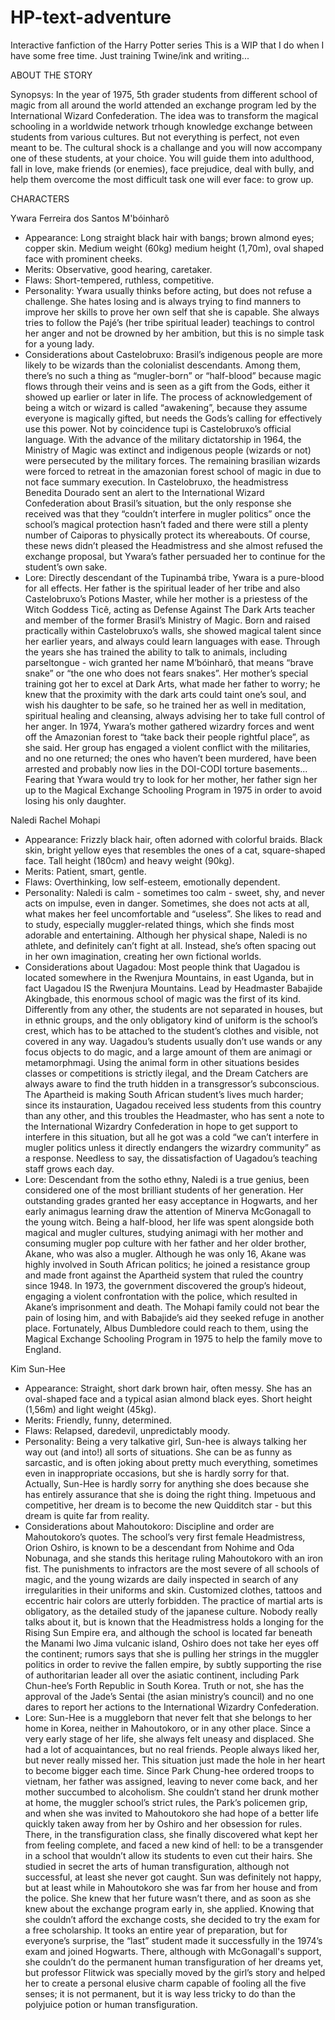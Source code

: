 # HP-text-adventure
Interactive fanfiction of the Harry Potter series
This is a WIP that I do when I have some free time. Just training Twine/ink and writing... 

ABOUT THE STORY

Synopsys: In the year of 1975, 5th grader students from different school of magic from all around the world attended an exchange program led by the International Wizard Confederation. The idea was to transform the magical schooling in a worldwide network trhough knowledge exchange between students from various cultures. But not everything is perfect, not even meant to be. The cultural shock is a challange and you will now accompany one of these students, at your choice. You will guide them into adulthood, fall in love, make friends (or enemies), face prejudice, deal with bully, and help them overcome the most difficult task one will ever face: to grow up.

CHARACTERS

Ywara Ferreira dos Santos M'bóinharõ
- Appearance: Long straight black hair with bangs; brown almond eyes; copper skin. Medium weight (60kg) medium height (1,70m), oval shaped face with prominent cheeks.
- Merits: Observative, good hearing, caretaker.
- Flaws: Short-tempered, ruthless, competitive.
- Personality: Ywara usually thinks before acting, but does not refuse a challenge. She hates losing and is always trying to find manners to improve her skills to prove her own self that she is capable. She always tries to follow the Pajé’s (her tribe spiritual leader) teachings to control her anger and not be drowned by her ambition, but this is no simple task for a young lady.
- Considerations about Castelobruxo: Brasil’s indigenous people are more likely to be wizards than the colonialist descendants. Among them, there’s no such a thing as “mugler-born” or “half-blood” because magic flows through their veins and is seen as a gift from the Gods, either it showed up earlier or later in life. The process of acknowledgement of being a witch or wizard is called “awakening”, because they assume everyone is magically gifted, but needs the Gods’s calling for effectively use this power. Not by coincidence tupi is Castelobruxo’s official language. 
With the advance of the military dictatorship in 1964, the Ministry of Magic was extinct and indigenous people (wizards or not) were persecuted by the military forces. The remaining brasilian wizards were forced to retreat in the amazonian forest school of magic in due to not face summary execution. In Castelobruxo, the headmistress Benedita Dourado
sent an alert to the International Wizard Confederation about Brasil’s situation, but the only response she received was that they “couldn’t interfere in mugler politics” once the school’s magical protection hasn’t faded and there were still a plenty number of Caiporas to physically protect its whereabouts. Of course, these news didn’t pleased the Headmistress and she almost refused the exchange proposal, but Ywara’s father persuaded her to continue for the student’s own sake.
- Lore: Directly descendant of the Tupinambá tribe, Ywara is a pure-blood for all effects. Her father is the spiritual leader of her tribe and also Castelobruxo’s Potions Master, while her mother is a priestess of the Witch Goddess Ticê, acting as Defense Against The Dark Arts teacher and member of the former Brasil’s Ministry of Magic. Born and raised practically within Castelobruxo’s walls, she showed magical talent since her earlier years, and always could learn languages with ease. Through the years she has trained the ability to talk to animals, including parseltongue - wich granted her name M’bóinharõ, that means “brave snake” or “the one who does not fears snakes”. Her mother’s special training got her to excel at Dark Arts, what made her father to worry; he knew that the proximity with the dark arts could taint one’s soul, and wish his daughter to be safe, so he trained her as well in meditation, spiritual healing and cleansing, always advising her to take full control of her anger.
In 1974, Ywara’s mother gathered wizardry forces and went off the Amazonian forest to “take back their people rightful place”, as she said. Her group has engaged a violent conflict with the militaries, and no one returned; the ones who haven’t been murdered, have been arrested and probably now lies in the DOI-CODI torture basements...
Fearing that Ywara would try to look for her mother, her father sign her up to the Magical Exchange Schooling Program in 1975 in order to avoid losing his only daughter.

Naledi Rachel Mohapi
- Appearance: Frizzly black hair, often adorned with colorful braids. Black skin, bright yellow eyes that resembles the ones of a cat, square-shaped face. Tall height (180cm) and heavy weight (90kg).
- Merits: Patient, smart, gentle.
- Flaws: Overthinking, low self-esteem, emotionally dependent.
- Personality: Naledi is calm - sometimes too calm - sweet, shy, and never acts on impulse, even in danger. Sometimes, she does not acts at all, what makes her feel uncomfortable and “useless”. She likes to read and to study, especially muggler-related things, which she finds most adorable and entertaining. Although her physical shape, Naledi is no athlete, and definitely can’t fight at all. Instead, she’s often spacing out in her own imagination, creating her own fictional worlds. 
- Considerations about Uagadou: Most people think that Uagadou is located somewhere in the Rwenjura Mountains, in east Uganda, but in fact Uagadou IS the Rwenjura Mountains. Lead by Headmaster Babajide Akingbade, this enormous school of magic was the first of its kind. Differently from any other, the students are not separated in houses, but in ethnic groups, and the only obligatory kind of uniform is the school’s crest, which has to be attached to the student’s clothes and visible, not covered in any way.
Uagadou’s students usually don’t use wands or any focus objects to do magic, and a large amount of them are animagi or metamorphmagi. Using the animal form in other situations besides classes or competitions is strictly ilegal, and the Dream Catchers are always aware to find the truth hidden in a transgressor’s subconscious.
The Apartheid is making South African student’s lives much harder; since its instauration, Uagadou received less students from this country than any other, and this troubles the Headmaster, who has sent a note to the International Wizardry Confederation in hope to get support to interfere in this situation, but all he got was a cold “we can’t interfere in mugler politics unless it directly endangers the wizardry community” as a response. Needless to say, the dissatisfaction of Uagadou’s teaching staff grows each day.
- Lore: Descendant from the sotho ethny, Naledi is a true genius, been considered one of the most brilliant students of her generation. Her outstanding grades granted her easy acceptance in Hogwarts, and her early animagus learning draw the attention of Minerva McGonagall to the young witch.
Being a half-blood, her life was spent alongside both magical and mugler cultures, studying animagi with her mother and consuming mugler pop culture with her father and her older brother, Akane, who was also a mugler. 
Although he was only 16, Akane was highly involved in South African politics; he joined a resistance group and made front against the Apartheid system that ruled the country since 1948. In 1973, the government discovered the group’s hideout, engaging a violent confrontation with the police, which resulted in Akane’s imprisonment and death. The Mohapi family could not bear the pain of losing him, and with Babajide’s aid they seeked refuge in another place. Fortunately, Albus Dumbledore could reach to them, using the Magical Exchange Schooling Program in 1975 to help the family move to England.

Kim Sun-Hee
- Appearance: Straight, short dark brown hair, often messy. She has an oval-shaped face and a typical asian almond black eyes. Short height (1,56m) and light weight (45kg).
- Merits: Friendly, funny, determined.
- Flaws: Relapsed, daredevil, unpredictably moody.
- Personality: Being a very talkative girl, Sun-hee is always talking her way out (and into!) all sorts of situations. She can be as funny as sarcastic, and is often joking about pretty much everything, sometimes even in inappropriate occasions, but she is hardly sorry for that. Actually, Sun-Hee is hardly sorry for anything she does because she has entirely assurance that she is doing the right thing. Impetuous and competitive, her dream is to become the new Quidditch star - but this dream is quite far from reality.
- Considerations about Mahoutokoro: Discipline and order are Mahoutokoro’s quotes. The school’s very first female Headmistress, Orion Oshiro, is known to be a descendant from Nohime and Oda Nobunaga, and she stands this heritage ruling Mahoutokoro with an iron fist. The punishments to infractors are the most severe of all schools of magic, and the young wizards are daily inspected in search of any irregularities in their uniforms and skin. Customized clothes, tattoos and eccentric hair colors are utterly forbidden. The practice of martial arts is obligatory, as the detailed study of the japanese culture. Nobody really talks about it, but is known that the Headmistress holds a longing for the Rising Sun Empire era, and although the school is located far beneath the Manami Iwo Jima vulcanic island, Oshiro does not take her eyes off the continent; rumors says that she is pulling her strings in the muggler politics in order to revive the fallen empire, by subtly supporting the rise of authoritarian leader all over the asiatic continent, including Park Chun-hee’s Forth Republic in South Korea. Truth or not, she has the approval of the Jade’s Sentai (the asian ministry’s council) and no one dares to report her actions to the International Wizardry Confederation.
- Lore: Sun-Hee is a muggleborn that never felt that she belongs to her home in Korea, neither in Mahoutokoro, or in any other place. Since a very early stage of her life, she always felt uneasy and displaced. She had a lot of acquaintances, but no real friends. People always liked her, but never really missed her. This situation just made the hole in her heart to become bigger each time. Since Park Chung-hee ordered troops to vietnam, her father was assigned, leaving to never come back, and her mother succumbed to alcoholism. She couldn’t stand her drunk mother at home, the muggler school’s strict rules, the Park’s policemen grip, and when she was invited to Mahoutokoro she had hope of a better life quickly taken away from her by Oshiro and her obsession for rules. There, in the transfiguration class, she finally discovered what kept her from feeling complete, and faced a new kind of hell: to be a transgender in a school that wouldn’t allow its students to even cut their hairs. She studied in secret the arts of human transfiguration, although not successful, at least she never got caught.
Sun was definitely not happy, but at least while in Mahoutokoro she was far from her house and from the police. She knew that her future wasn’t there, and as soon as she knew about the exchange program early in, she applied. Knowing that she couldn’t afford the exchange costs, she decided to try the exam for a free scholarship. It tooks an entire year of preparation, but for everyone’s surprise, the “last” student made it successfully in the 1974’s exam and joined Hogwarts. There, although with McGonagall's support, she couldn’t do the permanent human transfiguration of her dreams yet, but professor Flitwick was specially moved by the girl’s story and helped her to create a personal elusive charm capable of fooling all the five senses; it is not permanent, but it is way less tricky to do than the polyjuice potion or human transfiguration.

